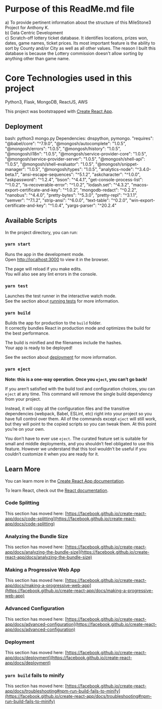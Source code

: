 # Purpose of this ReadMe.md file
a) To provide pertinent information about the structure of this MileStone3 Project for Anthony K.
<br />
b) Data Centric Development
<br />
c) Scratch-off lottery ticket database. It identifies locations, prizes won, dates, game names, ticket prices. 
Its most important feature is the ability to sort by County and/or City as well as all other values.
The reason I built this database is because the Lottery commission doesn't allow sorting by anything other than game name.
<br />
    
# Core Technologies used in this project
Python3, Flask, MongoDB, ReactJS, AWS

This project was bootstrapped with [Create React App](https://github.com/facebook/create-react-app).

## Deployment
bash: python3 mongo.py
Dependencies: dnspython, pymongo.
"requires": 
            "@babel/core": "^7.9.0",
            "@mongosh/autocomplete": "1.0.5",
            "@mongosh/errors": "1.0.5",
            "@mongosh/history": "1.0.5",
            "@mongosh/i18n": "1.0.5",
            "@mongosh/service-provider-core": "1.0.5",
            "@mongosh/service-provider-server": "1.0.5",
            "@mongosh/shell-api": "1.0.5",
            "@mongosh/shell-evaluator": "1.0.5",
            "@mongosh/snippet-manager": "1.0.5",
            "@mongosh/types": "1.0.5",
            "analytics-node": "^3.4.0-beta.1",
            "ansi-escape-sequences": "^5.1.2",
            "askcharacter": "^1.0.0",
            "askpassword": "^1.2.4",
            "bson": "^4.4.1",
            "get-console-process-list": "^1.0.2",
            "is-recoverable-error": "^1.0.2",
            "lodash.set": "^4.3.2",
            "macos-export-certificate-and-key": "^1.0.2",
            "mongodb-redact": "^0.2.2",
            "nanobus": "^4.4.0",
            "pretty-bytes": "^5.3.0",
            "pretty-repl": "^3.1.1",
            "semver": "^7.1.2",
            "strip-ansi": "^6.0.0",
            "text-table": "^0.2.0",
            "win-export-certificate-and-key": "^1.0.4",
            "yargs-parser": "^20.2.4"

## Available Scripts

In the project directory, you can run:

### `yarn start`

Runs the app in the development mode.\
Open [http://localhost:3000](http://localhost:3000) to view it in the browser.

The page will reload if you make edits.\
You will also see any lint errors in the console.

### `yarn test`

Launches the test runner in the interactive watch mode.\
See the section about [running tests](https://facebook.github.io/create-react-app/docs/running-tests) for more information.

### `yarn build`

Builds the app for production to the `build` folder.\
It correctly bundles React in production mode and optimizes the build for the best performance.

The build is minified and the filenames include the hashes.\
Your app is ready to be deployed!

See the section about [deployment](https://facebook.github.io/create-react-app/docs/deployment) for more information.

### `yarn eject`

**Note: this is a one-way operation. Once you `eject`, you can’t go back!**

If you aren’t satisfied with the build tool and configuration choices, you can `eject` at any time. This command will remove the single build dependency from your project.

Instead, it will copy all the configuration files and the transitive dependencies (webpack, Babel, ESLint, etc) right into your project so you have full control over them. All of the commands except `eject` will still work, but they will point to the copied scripts so you can tweak them. At this point you’re on your own.

You don’t have to ever use `eject`. The curated feature set is suitable for small and middle deployments, and you shouldn’t feel obligated to use this feature. However we understand that this tool wouldn’t be useful if you couldn’t customize it when you are ready for it.

## Learn More

You can learn more in the [Create React App documentation](https://facebook.github.io/create-react-app/docs/getting-started).

To learn React, check out the [React documentation](https://reactjs.org/).

### Code Splitting

This section has moved here: [https://facebook.github.io/create-react-app/docs/code-splitting](https://facebook.github.io/create-react-app/docs/code-splitting)

### Analyzing the Bundle Size

This section has moved here: [https://facebook.github.io/create-react-app/docs/analyzing-the-bundle-size](https://facebook.github.io/create-react-app/docs/analyzing-the-bundle-size)

### Making a Progressive Web App

This section has moved here: [https://facebook.github.io/create-react-app/docs/making-a-progressive-web-app](https://facebook.github.io/create-react-app/docs/making-a-progressive-web-app)

### Advanced Configuration

This section has moved here: [https://facebook.github.io/create-react-app/docs/advanced-configuration](https://facebook.github.io/create-react-app/docs/advanced-configuration)

### Deployment

This section has moved here: [https://facebook.github.io/create-react-app/docs/deployment](https://facebook.github.io/create-react-app/docs/deployment)

### `yarn build` fails to minify

This section has moved here: [https://facebook.github.io/create-react-app/docs/troubleshooting#npm-run-build-fails-to-minify](https://facebook.github.io/create-react-app/docs/troubleshooting#npm-run-build-fails-to-minify)
